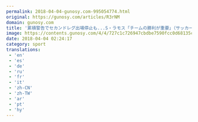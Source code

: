 ```yaml
---
permalink: 2018-04-04-gunosy.com-995054774.html
original: https://gunosy.com/articles/R3rNM
domain: gunosy.com
title: '累積警告でセカンドレグ出場停止も...S・ラモス「チームの勝利が重要」（サッカーキング） - グノシー'
image: https://contents.gunosy.com/4/4/727c1c726947cbdbe7590fcc0d68135c_content.jpg
date: 2018-04-04 02:24:17
category: sport
translations: 
 - 'en'
 - 'es'
 - 'de'
 - 'ru'
 - 'fr'
 - 'it'
 - 'zh-CN'
 - 'zh-TW'
 - 'ar'
 - 'pt'
 - 'hy'
---
```


